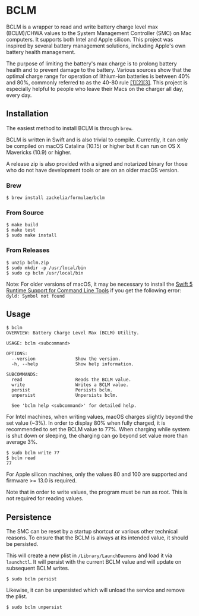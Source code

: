 # BCLM

BCLM is a wrapper to read and write battery charge level max (BCLM)/CHWA values to the System Management Controller (SMC) on Mac computers. It supports both Intel and Apple silicon. This project was inspired by several battery management solutions, including Apple's own battery health management.

The purpose of limiting the battery's max charge is to prolong battery health and to prevent damage to the battery. Various sources show that the optimal charge range for operation of lithium-ion batteries is between 40% and 80%, commonly referred to as the 40-80 rule [[1]](https://www.apple.com/batteries/why-lithium-ion/)[[2]](https://www.eeworldonline.com/why-you-should-stop-fully-charging-your-smartphone-now/)[[3]](https://www.csmonitor.com/Technology/Tech/2014/0103/40-80-rule-New-tip-for-extending-battery-life). This project is especially helpful to people who leave their Macs on the charger all day, every day.

## Installation

The easiest method to install BCLM is through `brew`.

BCLM is written in Swift and is also trivial to compile. Currently, it can only be compiled on macOS Catalina (10.15) or higher but it can run on OS X Mavericks (10.9) or higher.

A release zip is also provided with a signed and notarized binary for those who do not have development tools or are on an older macOS version.

### Brew

```
$ brew install zackelia/formulae/bclm
```

### From Source

```
$ make build
$ make test
$ sudo make install
```

### From Releases

```
$ unzip bclm.zip
$ sudo mkdir -p /usr/local/bin
$ sudo cp bclm /usr/local/bin
```

Note: For older versions of macOS, it may be necessary to install the [Swift 5 Runtime Support for Command Line Tools](https://support.apple.com/kb/dl1998?locale=en_US) if you get the following error: `dyld: Symbol not found`

## Usage

```
$ bclm
OVERVIEW: Battery Charge Level Max (BCLM) Utility.

USAGE: bclm <subcommand>

OPTIONS:
  --version               Show the version.
  -h, --help              Show help information.

SUBCOMMANDS:
  read                    Reads the BCLM value.
  write                   Writes a BCLM value.
  persist                 Persists bclm.
  unpersist               Unpersists bclm.

  See 'bclm help <subcommand>' for detailed help.
```

For Intel machines, when writing values, macOS charges slightly beyond the set value (~3%). In order to display 80% when fully charged, it is recommended to set the BCLM value to 77%. When charging while system is shut down or sleeping, the charging can go beyond set value more than average 3%.

```
$ sudo bclm write 77
$ bclm read
77
```

For Apple silicon machines, only the values 80 and 100 are supported and firmware >= 13.0 is required.

Note that in order to write values, the program must be run as root. This is not required for reading values.

## Persistence

The SMC can be reset by a startup shortcut or various other technical reasons. To ensure that the BCLM is always at its intended value, it should be persisted.

This will create a new plist in `/Library/LaunchDaemons` and load it via `launchctl`. It will persist with the current BCLM value and will update on subsequent BCLM writes.

```
$ sudo bclm persist
```

Likewise, it can be unpersisted which will unload the service and remove the plist.

```
$ sudo bclm unpersist
```
